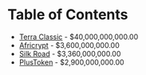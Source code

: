 # Table of Contents

- [Terra Classic](/rekts/Terra-Classic.md) - $40,000,000,000.00 
- [Africrypt](/rekts/Africrypt.md) - $3,600,000,000.00 
- [Silk Road](/rekts/Silk-Road.md) - $3,360,000,000.00 
- [PlusToken](/rekts/PlusToken.md) - $2,900,000,000.00 

